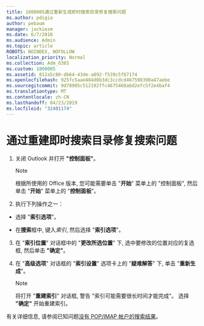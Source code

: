 ```yaml
---
title: 1800005通过重新生成即时搜索目录修复搜索问题
ms.author: pdigia
author: pebaum
manager: jackiesm
ms.date: 6/7/2018
ms.audience: Admin
ms.topic: article
ROBOTS: NOINDEX, NOFOLLOW
localization_priority: Normal
ms.collection: Adm_O365
ms.custom: 1800005
ms.assetid: 812a5c80-db64-43de-a892-f539c5f87174
ms.openlocfilehash: 925fc5aae484d0b3dc3ccdcd467598390a47aebe
ms.sourcegitcommit: 9d78905c512192ffc4675468abd2efc5f2e4baf4
ms.translationtype: MT
ms.contentlocale: zh-CN
ms.lasthandoff: 04/23/2019
ms.locfileid: "32401174"
---
```

# <a name="fix-search-issues-by-rebuilding-your-instant-search-catalog"></a>通过重建即时搜索目录修复搜索问题

1. 关闭 Outlook 并打开 **"控制面板"**。
    
    > [!NOTE]
    > 根据所使用的 Office 版本, 您可能需要单击 "**开始**" 菜单上的 "控制面板", 然后单击 "**开始**" 菜单上的 "**控制面板**"。 
  
2. 执行下列操作之一：
    
  - 选择 "**索引选项**"。
    
  - 在**搜索**框中, 键入*索引*, 然后选择 "**索引选项**"。
    
3. 在 "**索引位置**" 对话框中的 "**更改所选位置**" 下, 选中要修改的位置对应的复选框, 然后单击 **"确定"**。
    
4. 在 "**高级选项**" 对话框的 "**索引设置**" 选项卡上的 "**疑难解答**" 下, 单击 "**重新生成**"。
    
    > [!NOTE]
    > 将打开 "**重建索引**" 对话框, 警告 "索引可能需要很长时间才能完成"。 选择 **"确定"** 开始重建索引。 
  
有关详细信息, 请参阅已知问题[没有 POP/IMAP 帐户的搜索结果](https://support.office.com/article/51c9d2c7-a3db-4358-afdf-50d3a9e57039.aspx)。
  

